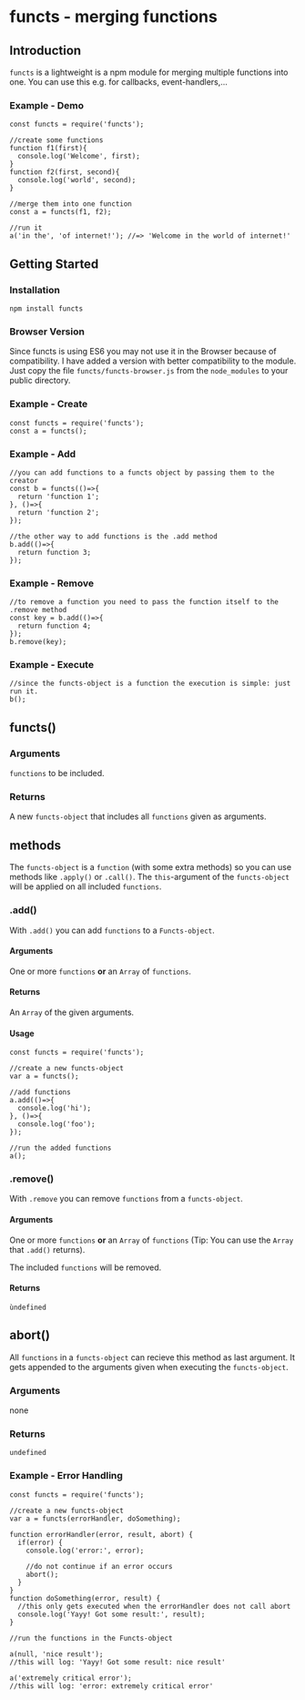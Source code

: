 # functs - merging functions
## Introduction
`functs` is a lightweight is a npm module for merging multiple functions into one.
You can use this e.g. for callbacks, event-handlers,...
### Example - Demo
```
const functs = require('functs');

//create some functions
function f1(first){
  console.log('Welcome', first);
}
function f2(first, second){
  console.log('world', second);
}

//merge them into one function
const a = functs(f1, f2);

//run it
a('in the', 'of internet!'); //=> 'Welcome in the world of internet!'
```
## Getting Started
### Installation
```npm install functs```
### Browser Version
Since functs is using ES6 you may not use it in the Browser because of compatibility.
I have added a version with better compatibility to the module.
Just copy the file `functs/functs-browser.js` from the `node_modules` to your public directory.
### Example - Create
```
const functs = require('functs');
const a = functs();
```
### Example - Add
```
//you can add functions to a functs object by passing them to the creator
const b = functs(()=>{
  return 'function 1';
}, ()=>{
  return 'function 2';
});

//the other way to add functions is the .add method
b.add(()=>{
  return function 3;
});
```
### Example - Remove
```
//to remove a function you need to pass the function itself to the .remove method
const key = b.add(()=>{
  return function 4;
});
b.remove(key);
```
### Example - Execute
```
//since the functs-object is a function the execution is simple: just run it.
b();
```
## functs()
### Arguments
`functions` to be included.
### Returns
A new `functs-object` that includes all `functions` given as arguments.
## methods
The `functs-object` is a `function` (with some extra methods) so you can use methods like `.apply()` or `.call()`. The `this`-argument of the `functs-object` will be applied on all included `functions`.
### .add()
With `.add()` you can add `functions` to a `Functs-object`.
#### Arguments
One or more `functions`
**or**
an `Array` of `functions`.
#### Returns
An `Array` of the given arguments.
#### Usage
```
const functs = require('functs');

//create a new functs-object
var a = functs();

//add functions
a.add(()=>{
  console.log('hi');
}, ()=>{
  console.log('foo');
});

//run the added functions
a();
```
### .remove()
With `.remove` you can remove `functions` from a `functs-object`.
#### Arguments
One or more `functions`
**or**
an `Array` of `functions` 
(Tip: You can use the `Array` that `.add()` returns).

The included `functions` will be removed.
#### Returns
`ùndefined`

## abort()
All `functions` in a `functs-object` can recieve this method as last argument. 
It gets appended to the arguments given when executing the `functs-object`.
### Arguments
none
### Returns
`undefined`
### Example - Error Handling
```
const functs = require('functs');

//create a new functs-object
var a = functs(errorHandler, doSomething);

function errorHandler(error, result, abort) {
  if(error) {
    console.log('error:', error);
    
    //do not continue if an error occurs
    abort();
  }
}
function doSomething(error, result) {
  //this only gets executed when the errorHandler does not call abort
  console.log('Yayy! Got some result:', result);
}

//run the functions in the Functs-object

a(null, 'nice result');
//this will log: 'Yayy! Got some result: nice result'

a('extremely critical error');
//this will log: 'error: extremely critical error'
```

